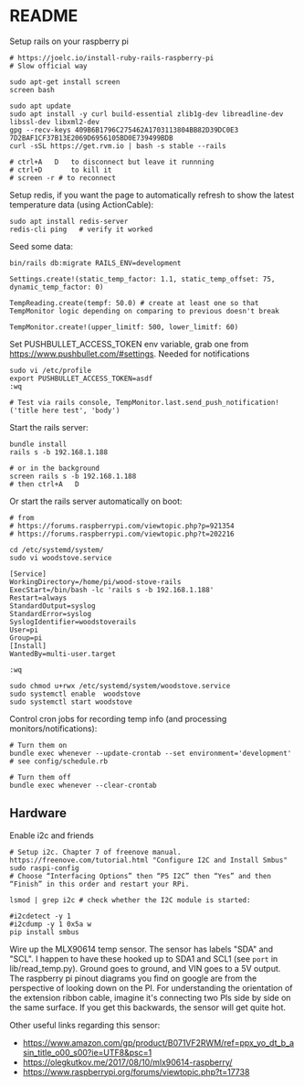 # README

Setup rails on your raspberry pi
```
# https://joelc.io/install-ruby-rails-raspberry-pi
# Slow official way

sudo apt-get install screen
screen bash

sudo apt update
sudo apt install -y curl build-essential zlib1g-dev libreadline-dev libssl-dev libxml2-dev
gpg --recv-keys 409B6B1796C275462A1703113804BB82D39DC0E3 7D2BAF1CF37B13E2069D6956105BD0E739499BDB
curl -sSL https://get.rvm.io | bash -s stable --rails

# ctrl+A   D   to disconnect but leave it runnning
# ctrl+D       to kill it
# screen -r # to reconnect
```

Setup redis, if you want the page to automatically refresh to show the latest temperature data (using ActionCable):
```
sudo apt install redis-server
redis-cli ping   # verify it worked
```

Seed some data:
```
bin/rails db:migrate RAILS_ENV=development

Settings.create!(static_temp_factor: 1.1, static_temp_offset: 75, dynamic_temp_factor: 0)

TempReading.create(tempf: 50.0) # create at least one so that TempMonitor logic depending on comparing to previous doesn't break

TempMonitor.create!(upper_limitf: 500, lower_limitf: 60)
```

Set PUSHBULLET_ACCESS_TOKEN env variable, grab one from https://www.pushbullet.com/#settings. Needed for notifications
```
sudo vi /etc/profile
export PUSHBULLET_ACCESS_TOKEN=asdf
:wq

# Test via rails console, TempMonitor.last.send_push_notification!('title here test', 'body')
```

Start the rails server:
```
bundle install
rails s -b 192.168.1.188

# or in the background
screen rails s -b 192.168.1.188
# then ctrl+A   D
```

Or start the rails server automatically on boot:
```
# from
# https://forums.raspberrypi.com/viewtopic.php?p=921354
# https://forums.raspberrypi.com/viewtopic.php?t=202216

cd /etc/systemd/system/
sudo vi woodstove.service

[Service]
WorkingDirectory=/home/pi/wood-stove-rails
ExecStart=/bin/bash -lc 'rails s -b 192.168.1.188'
Restart=always
StandardOutput=syslog
StandardError=syslog
SyslogIdentifier=woodstoverails
User=pi
Group=pi
[Install]
WantedBy=multi-user.target

:wq

sudo chmod u+rwx /etc/systemd/system/woodstove.service
sudo systemctl enable  woodstove
sudo systemctl start woodstove
```

Control cron jobs for recording temp info (and processing monitors/notifications):
```
# Turn them on
bundle exec whenever --update-crontab --set environment='development' # see config/schedule.rb

# Turn them off
bundle exec whenever --clear-crontab
```



## Hardware

Enable i2c and friends
```
# Setup i2c. Chapter 7 of freenove manual. https://freenove.com/tutorial.html "Configure I2C and Install Smbus"
sudo raspi-config
# Choose “Interfacing Options” then “P5 I2C” then “Yes” and then “Finish” in this order and restart your RPi.

lsmod | grep i2c # check whether the I2C module is started:

#i2cdetect -y 1
#i2cdump -y 1 0x5a w
pip install smbus
```

Wire up the MLX90614 temp sensor. The sensor has labels "SDA" and "SCL". I happen to have these hooked up to SDA1 and SCL1 (see `port` in lib/read_temp.py). Ground goes to ground, and VIN goes to a 5V output. The raspberry pi pinout diagrams you find on google are from the perspective of looking down on the PI. For understanding the orientation of the extension ribbon cable, imagine it's connecting two PIs side by side on the same surface. If you get this backwards, the sensor will get quite hot.

Other useful links regarding this sensor:
* https://www.amazon.com/gp/product/B071VF2RWM/ref=ppx_yo_dt_b_asin_title_o00_s00?ie=UTF8&psc=1
* https://olegkutkov.me/2017/08/10/mlx90614-raspberry/
* https://www.raspberrypi.org/forums/viewtopic.php?t=17738

